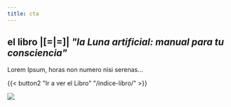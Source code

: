 ```yaml
---
title: cta
---
```

## el libro |[=|=]|  _"la Luna artificial: manual para tu consciencia"_

Lorem Ipsum, horas non numero nisi serenas...

{{< button2 "Ir a ver el Libro" "/indice-libro/" >}}

![](/uploads/photos/spaceship_moon.jpg)
